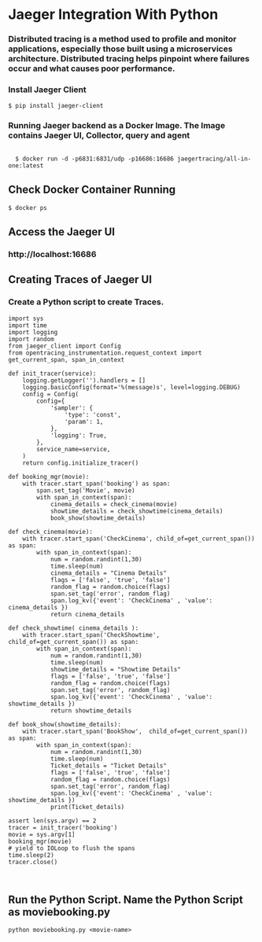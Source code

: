 # Jaeger Integration With Python

### Distributed tracing is a method used to profile and monitor applications, especially those built using a microservices architecture. Distributed tracing helps pinpoint where failures occur and what causes poor performance.

### Install Jaeger Client

```
$ pip install jaeger-client
```

### Running Jaeger backend as a Docker Image. The Image contains Jaeger UI, Collector, query and agent

```

  $ docker run -d -p6831:6831/udp -p16686:16686 jaegertracing/all-in-one:latest

```

## Check Docker Container Running 


```
$ docker ps

```

## Access the Jaeger UI 

### http://localhost:16686


## Creating Traces of Jaeger UI

### Create a Python script to create Traces. 

```
import sys
import time
import logging
import random
from jaeger_client import Config
from opentracing_instrumentation.request_context import get_current_span, span_in_context

def init_tracer(service):
    logging.getLogger('').handlers = []
    logging.basicConfig(format='%(message)s', level=logging.DEBUG)    
    config = Config(
        config={
            'sampler': {
                'type': 'const',
                'param': 1,
            },
            'logging': True,
        },
        service_name=service,
    )
    return config.initialize_tracer()

def booking_mgr(movie):
    with tracer.start_span('booking') as span:
        span.set_tag('Movie', movie)
        with span_in_context(span):
            cinema_details = check_cinema(movie)
            showtime_details = check_showtime(cinema_details)
            book_show(showtime_details)

def check_cinema(movie):
    with tracer.start_span('CheckCinema', child_of=get_current_span()) as span:
        with span_in_context(span):
            num = random.randint(1,30)
            time.sleep(num)
            cinema_details = "Cinema Details"
            flags = ['false', 'true', 'false']
            random_flag = random.choice(flags)
            span.set_tag('error', random_flag)
            span.log_kv({'event': 'CheckCinema' , 'value': cinema_details })
            return cinema_details

def check_showtime( cinema_details ):
    with tracer.start_span('CheckShowtime', child_of=get_current_span()) as span:
        with span_in_context(span):
            num = random.randint(1,30)
            time.sleep(num)
            showtime_details = "Showtime Details"
            flags = ['false', 'true', 'false']
            random_flag = random.choice(flags)
            span.set_tag('error', random_flag)
            span.log_kv({'event': 'CheckCinema' , 'value': showtime_details })
            return showtime_details

def book_show(showtime_details):
    with tracer.start_span('BookShow',  child_of=get_current_span()) as span:
        with span_in_context(span):
            num = random.randint(1,30)
            time.sleep(num)
            Ticket_details = "Ticket Details"
            flags = ['false', 'true', 'false']
            random_flag = random.choice(flags)
            span.set_tag('error', random_flag)
            span.log_kv({'event': 'CheckCinema' , 'value': showtime_details })
            print(Ticket_details)

assert len(sys.argv) == 2
tracer = init_tracer('booking')
movie = sys.argv[1]
booking_mgr(movie)
# yield to IOLoop to flush the spans
time.sleep(2)
tracer.close()



```
## Run the Python Script. Name the Python Script as moviebooking.py 

```
python moviebooking.py <movie-name>

```
 
